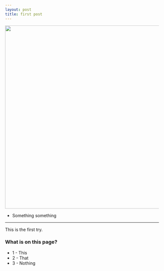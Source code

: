 ```yaml
---
layout: post
title: first post
---
```


<img src="https://cloud.githubusercontent.com/assets/8506440/4046230/7f349848-2d30-11e4-9fc3-c93d24843015.jpg" width="600px" />


* Something something

-----

This is the first try.

### What is on this page?

* 1 - This
* 2 - That
* 3 - Nothing
